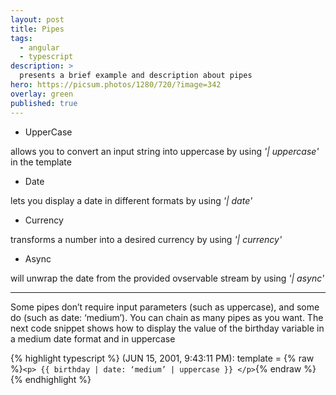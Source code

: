 ```yaml
---
layout: post
title: Pipes
tags:
  - angular
  - typescript
description: >
  presents a brief example and description about pipes
hero: https://picsum.photos/1280/720/?image=342
overlay: green
published: true
---
```


* UpperCase

allows you to convert an input string into uppercase by using *'&#124; uppercase'* in the template

* Date

lets you display a date in different formats by using *'&#124; date'*

* Currency

transforms a number into a desired currency by using *'&#124; currency'*

* Async

will unwrap the date from the provided ovservable stream by using *'&#124; async'*

---

Some pipes don’t require input parameters (such as uppercase), and some do (such as date: ‘medium’). You can chain as many pipes as you want.
The next code snippet shows how to display the value of the birthday variable in a medium date format and in uppercase

{% highlight typescript %}
(JUN 15, 2001, 9:43:11 PM): template = {% raw %}`<p> {{ birthday | date: ‘medium’ | uppercase }} </p>`{% endraw %}
{% endhighlight %}
